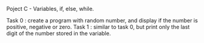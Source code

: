 Poject C - Variables, if, else, while.

Task 0 : create a program with random number, and display if the number is positive, negative or zero.
Task 1 : similar to task 0, but print only the last digit of the number stored in the variable.